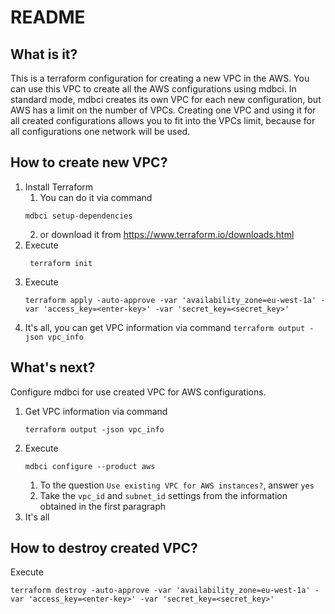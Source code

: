 # README

## What is it?
This is a terraform configuration for creating a new VPC in the AWS.
You can use this VPC to create all the AWS configurations using
mdbci. In standard mode, mdbci creates its own VPC for each
new configuration, but AWS has a limit on the number of VPCs.
Creating one VPC and using it for all created configurations
allows you to fit into the VPCs limit, because for all
configurations one network will be used.

## How to create new VPC?
1. Install Terraform
    1. You can do it via command
    ```
    mdbci setup-dependencies
   ```
    2. or download it from https://www.terraform.io/downloads.html
2. Execute
   ```
    terraform init
   ```
3. Execute
    ```
    terraform apply -auto-approve -var 'availability_zone=eu-west-1a' -var 'access_key=<enter-key>' -var 'secret_key=<secret_key>'
    ```
4. It's all, you can get VPC information via command `terraform output -json vpc_info`

## What's next?
Configure mdbci for use created VPC for AWS configurations.
1. Get VPC information via command
    ```
    terraform output -json vpc_info
    ```
2. Execute
    ```
    mdbci configure --product aws
    ```
    1. To the question `Use existing VPC for AWS instances?`, answer `yes`
    2. Take the `vpc_id` and `subnet_id` settings from the information obtained in the first paragraph
3. It's all

## How to destroy created VPC?
Execute
```
terraform destroy -auto-approve -var 'availability_zone=eu-west-1a' -var 'access_key=<enter-key>' -var 'secret_key=<secret_key>'
```
